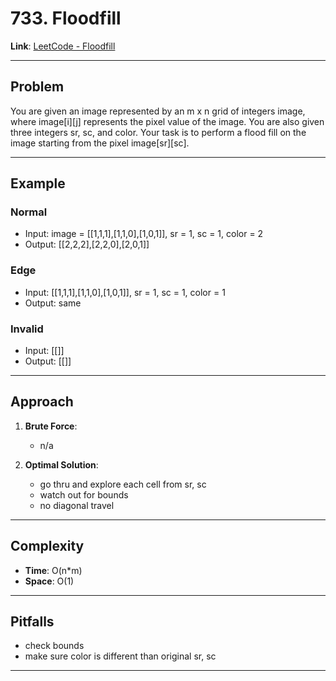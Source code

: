# 733. Floodfill

**Link**: [LeetCode - Floodfill](https://leetcode.com/problems/flood-fill/description/)

---

## Problem
You are given an image represented by an m x n grid of integers image, where image[i][j] represents the pixel value of the image. You are also given three integers sr, sc, and color. Your task is to perform a flood fill on the image starting from the pixel image[sr][sc].

---

## Example
### Normal
- Input: image = [[1,1,1],[1,1,0],[1,0,1]], sr = 1, sc = 1, color = 2
- Output: [[2,2,2],[2,2,0],[2,0,1]]

### Edge
- Input: [[1,1,1],[1,1,0],[1,0,1]], sr = 1, sc = 1, color = 1
- Output: same

### Invalid
- Input: [[]]
- Output: [[]]

---

## Approach
1. **Brute Force**:  
   - n/a  

2. **Optimal Solution**:  
   - go thru and explore each cell from sr, sc
   - watch out for bounds
   - no diagonal travel

---

## Complexity
- **Time**: O(n*m)  
- **Space**: O(1)  

---

## Pitfalls
- check bounds
- make sure color is different than original sr, sc

---
